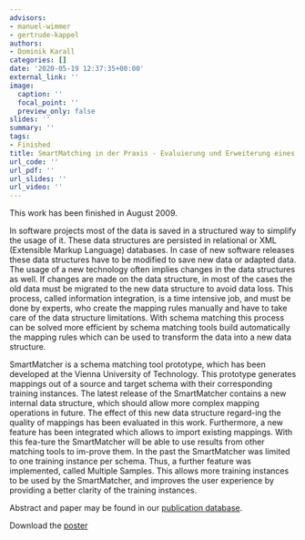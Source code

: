 ```yaml
---
advisors:
- manuel-wimmer
- gertrude-kappel
authors:
- Dominik Karall
categories: []
date: '2020-05-19 12:37:35+00:00'
external_link: ''
image:
  caption: ''
  focal_point: ''
  preview_only: false
slides: ''
summary: ''
tags:
- Finished
title: SmartMatching in der Praxis - Evaluierung und Erweiterung eines Forschungsprototyps
url_code: ''
url_pdf: ''
url_slides: ''
url_video: ''
---
```


This work has been finished in August 2009.

In software projects most of the data is saved in a structured way to simplify the usage of it. These data structures are persisted in relational or XML (Extensible Markup Language) databases. In case of new software releases these data structures have to be modified to save new data or adapted data. The usage of a new technology often implies changes in the data structures as well. If changes are made on the data structure, in most of the cases the old data must be migrated to the new data structure to avoid data loss. This process, called information integration, is a time intensive job, and must be done by experts, who create the mapping rules manually and have to take care of the data structure limitations. With schema matching this process can be solved more efficient by schema matching tools build automatically the mapping rules which can be used to transform the data into a new data structure.

SmartMatcher is a schema matching tool prototype, which has been developed at the Vienna University of Technology. This prototype generates mappings out of a source and target schema with their corresponding training instances. The latest release of the SmartMatcher contains a new internal data structure, which should allow more complex mapping operations in future. The effect of this new data structure regard-ing the quality of mappings has been evaluated in this work. Furthermore, a new feature has been integrated which allows to import existing mappings. With this fea-ture the SmartMatcher will be able to use results from other matching tools to im-prove them. In the past the SmartMatcher was limited to one training instance per schema. Thus, a further feature was implemented, called Multiple Samples. This allows more training instances to be used by the SmartMatcher, and improves the user experience by providing a better clarity of the training instances.

Abstract and paper may be found in our <a class="external" href="http://publik.tuwien.ac.at/showentry.php?ID=184543&amp;lang=2">publication database</a>.

 Download the [poster](https://www.big.tuwien.ac.at/app/uploads/2016/10/Karall_posters.pdf)